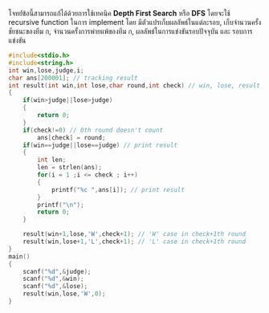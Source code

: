 โจทย์์ข้อนี้สามารถแก้ได้ด้วยการใช้เทคนิค **Depth First Search** หรือ **DFS** โดยจะใช้ recursive function ในการ implement โดย มีตัวแปรเก็บผลลัพธ์ในแต่ละรอบ, เก็บจำนวนครั้งชัยชนะของทีม ก, จำนวนครั้งการพ่ายแพ้ของทีม ก, ผลลัพธ์ในการแข่งขันรอบปัจจุบัน และ รอบการแข่งขัน
```cpp
#include<stdio.h>
#include<string.h>
int win,lose,judge,i;
char ans[200001]; // tracking result
int result(int win,int lose,char round,int check) // win, lose, result in current round, number of the current round
{
    if(win>judge||lose>judge)
    {
        return 0;
    }
    if(check!=0) // 0th round doesn't count
        ans[check] = round;
    if(win==judge||lose==judge) // print result
    {
        int len;
        len = strlen(ans);
        for(i = 1 ;i <= check ; i++)
        {
            printf("%c ",ans[i]); // print result
        }
        printf("\n");
        return 0;
    }

    result(win+1,lose,'W',check+1); // 'W' case in check+1th round
    result(win,lose+1,'L',check+1); // 'L' case in check+1th round
}
main()
{
    scanf("%d",&judge);
    scanf("%d",&win);
    scanf("%d",&lose);
    result(win,lose,'W',0);
}
```